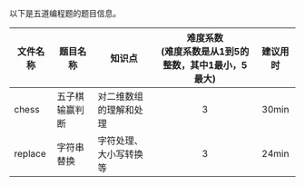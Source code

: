  以下是五道编程题的题目信息。
    
  | 文件名称 | 题目名称 | 知识点 | 难度系数<br>(难度系数是从1到5的整数，其中1最小，5最大) | 建议用时 |
  | -------- | -------- | ------ | :--------: | :--------: |
  | chess | 五子棋输赢判断 | 对二维数组的理解和处理 | 3 | 30min |
  | replace| 字符串替换 | 字符处理、大小写转换等| 3 | 24min |
